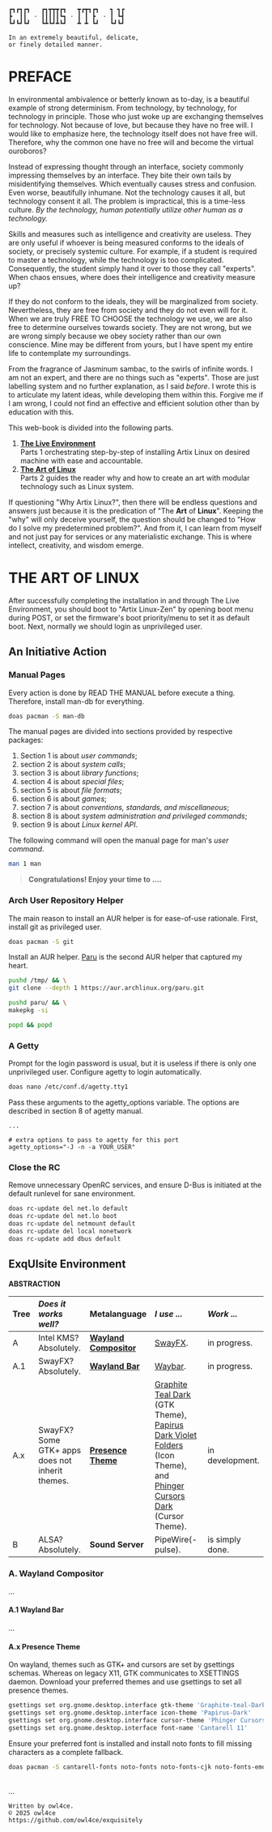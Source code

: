 ```
┏┓┏┓┏┓   ┏┓┳┳┳┏┓   ┳┏┳┓┏┓   ┓ ┓┏
┣  ┃┃  · ┃┃┃┃┃┗┓ · ┃ ┃ ┣  · ┃ ┗┫
┗┛┗┛┗┛   ┗┻┗┛┻┗┛   ┻ ┻ ┗┛   ┗┛┗┛

In an extremely beautiful, delicate,
or finely detailed manner.
```

# PREFACE

In environmental ambivalence or betterly known as to-day, is a beautiful example of strong determinism. From technology,
by technology, for technology in principle. Those who just woke up are exchanging themselves for technology. Not because
of love, but because they have no free will. I would like to emphasize here, the technology itself does not have free
will. Therefore, why the common one have no free will and become the virtual ouroboros?

Instead of expressing thought through an interface, society commonly impressing themselves by an interface. They bite
their own tails by misidentifying themselves. Which eventually causes stress and confusion. Even worse, beautifully
inhumane. Not the technology causes it all, but technology consent it all. The problem is impractical, this is a
time-less culture. *By the technology, human potentially utilize other human as a technology.*

Skills and measures such as intelligence and creativity are useless. They are only useful if whoever is being measured
conforms to the ideals of society, or precisely systemic culture. For example, if a student is required to master a
technology, while the technology is too complicated. Consequently, the student simply hand it over to those they call
"experts". When chaos ensues, where does their intelligence and creativity measure up?

If they do not conform to the ideals, they will be marginalized from society. Nevertheless, they are free from society
and they do not even will for it. When we are truly FREE TO CHOOSE the technology we use, we are also free to determine
ourselves towards society. They are not wrong, but we are wrong simply because we obey society rather than our own
conscience. Mine may be different from yours, but I have spent my entire life to contemplate my surroundings.

From the fragrance of Jasminum sambac, to the swirls of infinite words. I am not an expert, and there are no things such
as "experts". Those are just labelling system and no further explanation, as I said *before*. I wrote this is to
articulate my latent ideas, while developing them within this. Forgive me if I am wrong, I could not find an effective
and efficient solution other than by education with this.

This web-book is divided into the following parts.

1. [**The Live Environment**](./1.THE-LIVE-ENVIRONMENT.md)  
   Parts 1 orchestrating step-by-step of installing Artix Linux on desired machine with ease and accountable.
2. [**The Art of Linux**](#the-art-of-linux)  
   Parts 2 guides the reader why and how to create an art with modular technology such as Linux system.

If questioning "Why Artix Linux?", then there will be endless questions and answers just because it is the predication
of "The **Art** of **Linux**". Keeping the "why" will only deceive yourself, the question should be changed to "How do I
solve my predetermined problem?". And from it, I can learn from myself and not just pay for services or any
materialistic exchange. This is where intellect, creativity, and wisdom emerge.

# THE ART OF LINUX

After successfully completing the installation in and through The Live Environment, you should boot to "Artix Linux-Zen"
by opening boot menu during POST, or set the firmware's boot priority/menu to set it as default boot. Next, normally we
should login as unprivileged user.

## An Initiative Action

### Manual Pages

Every action is done by READ THE MANUAL before execute a thing. Therefore, install man-db for everything.

```sh
doas pacman -S man-db
```

The manual pages are divided into sections provided by respective packages:
1. Section 1 is about *user commands*;
2. section 2 is about *system calls*;
3. section 3 is about *library functions*;
4. section 4 is about *special files*;
5. section 5 is about *file formats*;
6. section 6 is about *games*;
7. section 7 is about *conventions, standards, and miscellaneous*;
8. section 8 is about *system administration and privileged commands*;
9. section 9 is about *Linux kernel API*.

The following command will open the manual page for man's *user command*.

```sh
man 1 man
```

> **Congratulations! Enjoy your time to ....**

### Arch User Repository Helper

The main reason to install an AUR helper is for ease-of-use rationale. First, install git as privileged user.

```sh
doas pacman -S git
```

Install an AUR helper. [Paru](https://github.com/Morganamilo/paru) is the second AUR helper that captured my heart.

```sh
pushd /tmp/ && \
git clone --depth 1 https://aur.archlinux.org/paru.git

pushd paru/ && \
makepkg -si

popd && popd
```

### A Getty

Prompt for the login password is usual, but it is useless if there is only one unprivileged user. Configure agetty to
login automatically.

```sh
doas nano /etc/conf.d/agetty.tty1
```

Pass these arguments to the agetty_options variable. The options are described in section 8 of agetty manual.

```
...

# extra options to pass to agetty for this port
agetty_options="-J -n -a YOUR_USER"
```

### Close the RC

Remove unnecessary OpenRC services, and ensure D-Bus is initiated at the default runlevel for sane environment.

```sh
doas rc-update del net.lo default
doas rc-update del net.lo boot
doas rc-update del netmount default
doas rc-update del local nonetwork
doas rc-update add dbus default
```

## ExqUIsite Environment

**ABSTRACTION**

| Tree | *Does it works well?* | **Metalanguage** | *I use ...* | *Work ...* |
|:---|:---|:---|:---|:---|
| A | Intel KMS? Absolutely. | [**Wayland Compositor**](#a-wayland-compositor) | [SwayFX](https://github.com/WillPower3309/swayfx). | in progress. |
| A.1 | SwayFX? Absolutely. | [**Wayland Bar**](#a1-wayland-bar) | [Waybar](https://github.com/Alexays/Waybar). | in progress. |
| A.x | SwayFX? Some GTK+ apps does not inherit themes. | [**Presence Theme**](#ax-presence-theme) | [Graphite Teal Dark](https://www.gnome-look.org/p/1598493/) (GTK Theme), [Papirus Dark Violet Folders](https://www.gnome-look.org/p/1166289/) (Icon Theme), and [Phinger Cursors Dark](https://github.com/phisch/phinger-cursors) (Cursor Theme). | in development. |
| B | ALSA? Absolutely. | **Sound Server** | PipeWire(-pulse). | is simply done. |

### A. Wayland Compositor

...

#### A.1 Wayland Bar

...

#### A.x Presence Theme

On wayland, themes such as GTK+ and cursors are set by gsettings schemas. Whereas on legacy X11, GTK communicates to
XSETTINGS daemon. Download your preferred themes and use gsettings to set all presence themes.

```sh
gsettings set org.gnome.desktop.interface gtk-theme 'Graphite-teal-Dark'
gsettings set org.gnome.desktop.interface icon-theme 'Papirus-Dark'
gsettings set org.gnome.desktop.interface cursor-theme 'Phinger Cursors (dark)'
gsettings set org.gnome.desktop.interface font-name 'Cantarell 11'
```

Ensure your preferred font is installed and install noto fonts to fill missing characters as a complete fallback.

```sh
doas pacman -S cantarell-fonts noto-fonts noto-fonts-cjk noto-fonts-emoji noto-fonts-extra --needed
```

<br>...<br>

```
Written by owl4ce.
© 2025 owl4ce
https://github.com/owl4ce/exquisitely
```
